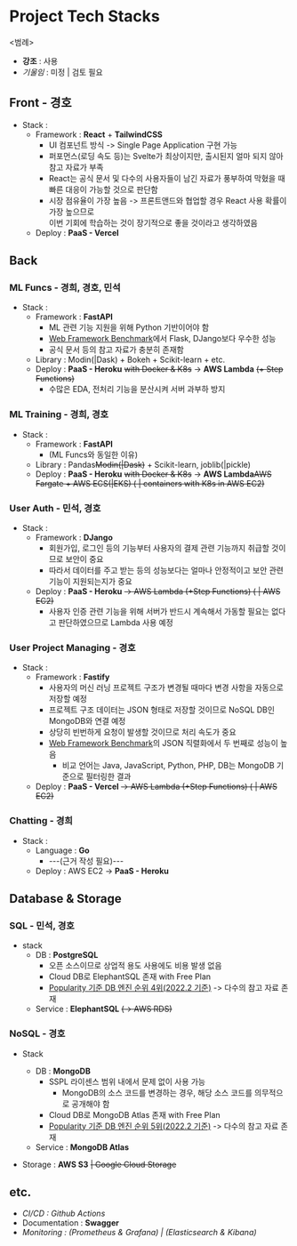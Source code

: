 # Project Tech Stacks

<범례>

- **강조** : 사용
- _기울임_ : 미정 | 검토 필요

## Front - 경호

- Stack :
  - Framework : **React** + **TailwindCSS**
    - UI 컴포넌트 방식 -> Single Page Application 구현 가능
    - 퍼포먼스(로딩 속도 등)는 Svelte가 최상이지만, 출시된지 얼마 되지 않아 참고 자료가 부족
    - React는 공식 문서 및 다수의 사용자들이 남긴 자료가 풍부하여 막혔을 때 빠른 대응이 가능할 것으로 판단함
    - 시장 점유율이 가장 높음 -> 프론트앤드와 협업할 경우 React 사용 확률이 가장 높으므로  
      이번 기회에 학습하는 것이 장기적으로 좋을 것이라고 생각하였음
  - Deploy : **PaaS - Vercel**

## Back

### ML Funcs - 경희, 경호, 민석

- Stack :
  - Framework : **FastAPI**
    - ML 관련 기능 지원을 위해 Python 기반이어야 함
    - [Web Framework Benchmark](https://www.techempower.com/benchmarks/#section=data-r20&hw=ph&test=composite&l=zijzen-sf)에서 Flask, DJango보다 우수한 성능
    - 공식 문서 등의 참고 자료가 충분히 존재함
  - Library : Modin(|Dask) + Bokeh + Scikit-learn + etc.
  - Deploy : **PaaS - Heroku** ~~with Docker & K8s~~ -> **AWS Lambda** ~~(+ Step Functions)~~
    - 수많은 EDA, 전처리 기능을 분산시켜 서버 과부하 방지

### ML Training - 경희, 경호

- Stack :
  - Framework : **FastAPI**
    - (ML Funcs와 동일한 이유)
  - Library : Pandas~~Modin(|Dask)~~ + Scikit-learn, joblib(|pickle)
  - Deploy : **PaaS - Heroku** ~~with Docker & K8s~~ -> **AWS Lambda**~~AWS Fargate + AWS ECS(|EKS) ( | containers with K8s in AWS EC2)~~

### User Auth - 민석, 경호

- Stack :
  - Framework : **DJango**
    - 회원가입, 로그인 등의 기능부터 사용자의 결제 관련 기능까지 취급할 것이므로 보안이 중요
    - 따라서 데이터를 주고 받는 등의 성능보다는 얼마나 안정적이고 보안 관련 기능이 지원되는지가 중요
  - Deploy : **PaaS - Heroku** ~~-> AWS Lambda (+Step Functions) ( | AWS EC2)~~
    - 사용자 인증 관련 기능을 위해 서버가 반드시 계속해서 가동할 필요는 없다고 판단하였으므로 Lambda 사용 예정

### User Project Managing - 경호

- Stack :
  - Framework : **Fastify**
    - 사용자의 머신 러닝 프로젝트 구조가 변경될 때마다 변경 사항을 자동으로 저장할 예정
    - 프로젝트 구조 데이터는 JSON 형태로 저장할 것이므로 NoSQL DB인 MongoDB와 연결 예정
    - 상당히 빈번하게 요청이 발생할 것이므로 처리 속도가 중요
    - [Web Framework Benchmark](https://www.techempower.com/benchmarks/#section=data-r20&hw=cl&test=json&l=zijybj-sf&d=e)의 JSON 직렬화에서 두 번째로 성능이 높음
      - 비교 언어는 Java, JavaScript, Python, PHP, DB는 MongoDB 기준으로 필터링한 결과
  - Deploy : **PaaS - Vercel** ~~-> AWS Lambda (+Step Functions) ( | AWS EC2)~~

### Chatting - 경희

- Stack :
  - Language : **Go**
    - ---(근거 작성 필요)---
  - Deploy : AWS EC2 -> **PaaS - Heroku**

## Database & Storage

### SQL - 민석, 경호

- stack
  - DB : **PostgreSQL**
    - 오픈 소스이므로 상업적 용도 사용에도 비용 발생 없음
    - Cloud DB로 ElephantSQL 존재 with Free Plan
    - [Popularity 기준 DB 엔진 순위 4위(2022.2 기준)](https://db-engines.com/en/ranking) -> 다수의 참고 자료 존재
  - Service : **ElephantSQL** ~~(-> AWS RDS)~~

### NoSQL - 경호

- Stack

  - DB : **MongoDB**
    - SSPL 라이센스 범위 내에서 문제 없이 사용 가능
      - MongoDB의 소스 코드를 변경하는 경우, 해당 소스 코드를 의무적으로 공개해야 함
    - Cloud DB로 MongoDB Atlas 존재 with Free Plan
    - [Popularity 기준 DB 엔진 순위 5위(2022.2 기준)](https://db-engines.com/en/ranking) -> 다수의 참고 자료 존재
  - Service : **MongoDB Atlas**

- Storage : **AWS S3** ~~| Google Cloud Storage~~

## etc.

- _CI/CD : Github Actions_
- Documentation : **Swagger**
- _Monitoring : (Prometheus & Grafana) | (Elasticsearch & Kibana)_
